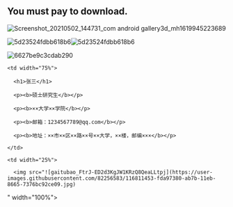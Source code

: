 
## You must pay to download.


![Screenshot_20210502_144731_com android gallery3d_mh1619945223689](https://user-images.githubusercontent.com/82256583/116807539-47875f00-ab66-11eb-97c9-a34552845473.jpg)




![5d23524fdbb618b6](https://user-images.githubusercontent.com/82256583/116807894-41927d80-ab68-11eb-8283-d6df0f15c246.gif)![5d23524fdbb618b6](https://user-images.githubusercontent.com/82256583/116807924-84ecec00-ab68-11eb-8726-8caade0fa427.gif)

![6627be9c3cdab290](https://user-images.githubusercontent.com/82256583/116811027-9db1cd80-ab79-11eb-9867-f7426922be13.gif)



<table border="0">

  <tr>

    <td width="75%">

      <h1>张三</h1>

      <p><b>硕士研究生</b></p>

      <p><b>××大学××学院</b></p>

      <p><b>邮箱：1234567789@qq.com</b></p>

      <p><b>地址：××市××区××路××号××大学，××楼，邮编×××</b></p>

    </td>

    <td width="25%">

      <img src="![gaitubao_FtrJ-ED2d3KgJW1KRzQ8QeaLLtpj](https://user-images.githubusercontent.com/82256583/116811453-fda97380-ab7b-11eb-8665-7376bc92ce09.jpg)
" width="100%"> 
    </td>

  </tr>

</table>




